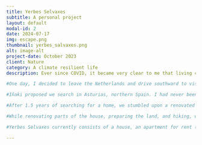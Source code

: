 ```yaml
---
title: Yerbes Selvaxes
subtitle: A personal project
layout: default
modal-id: 2
date: 2024-07-17
img: escape.png
thumbnail: yerbes_salvaxes.png
alt: image-alt
project-date: October 2023
client: Nature
category: A climate resilient life
description: Ever since COVID, it became very clear to me that living closer to nature is all I need. During the confinement, I lived in a garden house in a communal garden in the Netherlands—a very simple shed with a homemade rainwater system and a pellet stove. I spent almost two years living in this garden house, even enduring several weeks of -15°C weather. Inside, it was always warm and cozy. This experience made me realize how little I truly need and how much joy I feel when I have space to grow and build. It was clear to me that I needed to find a place in nature to continue this lifestyle <:> building a food forest, a small shed, and fully immersing myself in nature.

#One day, I decided to leave the Netherlands and drive southward to visit a friend working at a campsite in the South of France. I initially booked a stay for ten days, but those ten days turned into five months. At the campsite, I met many like-minded people, and one of them stole my heart. His name is Iñaki Cabo Ibarzabal, an intriguing Basque with countless stories about his adventurous life filled with travel and learning. Interestingly, Iñaki had a similar vision for his life<:> to live close to nature, grow a large portion of his own food, and start an agricultural project with a small Airbnb. Before we knew it, we were looking for places together to make this shared dream a reality.

#Iñaki proposed we search in Asturias, northern Spain. I had never been there, so we decided to rent an apartment and live there for a few months. I fell in love again—this time with the region. Asturias is an incredible province with a remarkably diverse landscape. You can lose yourself in the vast mountain ranges and wander endlessly along the rugged coastline. It’s a perfect place for nature lovers who would rather explore new hiking routes every weekend than try out the latest bar in Amsterdam. It was clear we had found the right place.

#After 1.5 years of searching for a home, we stumbled upon a renovated old farmhouse with a piece of land and several additional buildings for creative projects. Since October 2023, we have been proud residents of Bimenes, a municipality where the population has been decreasing over the past few decades. Fortunately, we are surrounded by a wonderful community of old hippies, punks, and people we call “Neo-Rurales.” These Neo-Rurales are like-minded individuals who chose to live rurally and closer to nature rather than being trapped in a hectic city life with a burdensome mortgage.

#While renovating parts of the house, preparing the land, and hiking, we work remotely to finance our dream. We havve named our Earthship and project Yerbes Selvaxes, which means “Wild Herbs” in the Asturian language. With Yerbes Selvaxes, we aim to create a locally sustained life, consuming, producing, and building with resources from our area. We also want to make space to work on projects we care about and believe benefit the environment and our fellow beings, rather than working solely for money. We believe if everybody would commit to this lifestyle, the world would be a much happier place.

#Yerbes Selvaxes currently consists of a house, an apartment for rent (under construction), a workshop, a vegetable garden, and a small food forest. In 2025, we hope to finish the apartment and plant more trees to further enhance our self-sustainability. 

---
```

